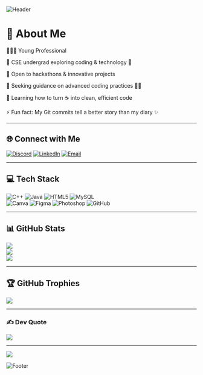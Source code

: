 <!-- Banner -->
![Header](https://capsule-render.vercel.app/api?type=waving&color=FFD700&height=200&section=header&text=Ashwin%20C%20B&fontSize=50&fontColor=000000&animation=fadeIn&fontAlignY=40)

# 💫 About Me

🧑🏻‍💼 Young Professional  

🔭 CSE undergrad exploring coding & technology 🤖  

👯 Open to hackathons & innovative projects  

🤝 Seeking guidance on advanced coding practices 🧑‍💻  

🌱 Learning how to turn ☕ into clean, efficient code  

⚡ Fun fact: My Git commits tell a better story than my diary ✨  

---

## 🌐 Connect with Me
[![Discord](https://img.shields.io/badge/Discord-FFD700?style=for-the-badge&logo=discord&logoColor=000000)](https://discord.gg/3jqARjy3) 
[![LinkedIn](https://img.shields.io/badge/LinkedIn-FFD700?style=for-the-badge&logo=linkedin&logoColor=000000)](https://www.linkedin.com/in/ashwin-c-b-604239380/) 
[![Email](https://img.shields.io/badge/Email-FFD700?style=for-the-badge&logo=gmail&logoColor=000000)](mailto:ashwinbelgi.official@gmail.com)  

---

## 💻 Tech Stack
![C++](https://img.shields.io/badge/C++-FFD700?style=for-the-badge&logo=cplusplus&logoColor=000000) 
![Java](https://img.shields.io/badge/Java-FFD700?style=for-the-badge&logo=openjdk&logoColor=000000) 
![HTML5](https://img.shields.io/badge/HTML5-FFD700?style=for-the-badge&logo=html5&logoColor=000000) 
![MySQL](https://img.shields.io/badge/MySQL-FFD700?style=for-the-badge&logo=mysql&logoColor=000000)  
![Canva](https://img.shields.io/badge/Canva-FFD700?style=for-the-badge&logo=canva&logoColor=000000) 
![Figma](https://img.shields.io/badge/Figma-FFD700?style=for-the-badge&logo=figma&logoColor=000000) 
![Photoshop](https://img.shields.io/badge/Photoshop-FFD700?style=for-the-badge&logo=adobephotoshop&logoColor=000000) 
![GitHub](https://img.shields.io/badge/GitHub-FFD700?style=for-the-badge&logo=github&logoColor=000000)  

---

## 📊 GitHub Stats
![](https://github-readme-stats.vercel.app/api?username=ashwinbelgiofficial&theme=dark&title_color=FFD700&text_color=FFD700&icon_color=FFD700&hide_border=false&count_private=true)  
![](https://github-readme-streak-stats.herokuapp.com/?user=ashwinbelgiofficial&theme=dark&ring=FFD700&fire=FFD700&currStreakLabel=FFD700)  
![](https://github-readme-stats.vercel.app/api/top-langs/?username=ashwinbelgiofficial&theme=dark&title_color=FFD700&text_color=FFD700&hide_border=false&layout=compact)  

---

## 🏆 GitHub Trophies
![](https://github-profile-trophy.vercel.app/?username=ashwinbelgiofficial&theme=onedark&title=Commit,Stars,Followers,Repositories,PullRequest&margin-w=15&no-frame=true&column=5)

---

### ✍ Dev Quote
![](https://quotes-github-readme.vercel.app/api?type=horizontal&theme=dark&quote=FFD700)

---

[![](https://visitcount.itsvg.in/api?id=ashwinbelgiofficial&icon=3&color=FFD700)](https://visitcount.itsvg.in)

<!-- Footer Banner -->
![Footer](https://capsule-render.vercel.app/api?type=waving&color=FFD700&height=120&section=footer)
